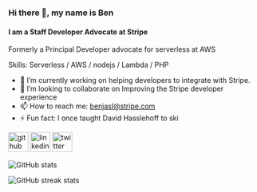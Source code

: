 ### Hi there 👋, my name is Ben
#### I am a Staff Developer Advocate at Stripe
Formerly a Principal Developer advocate for serverless at AWS

Skills: Serverless / AWS / nodejs / Lambda / PHP

- 🔭 I’m currently working on helping developers to integrate with Stripe. 
- 👯 I’m looking to collaborate on Improving the Stripe developer experience 
- 📫 How to reach me: benjasl@stripe.com 
- ⚡ Fun fact: I once taught David Hasslehoff to ski 


[<img src='https://cdn.jsdelivr.net/npm/simple-icons@3.0.1/icons/github.svg' alt='github' height='40'>](https://github.com/benjasl-stripe)  [<img src='https://cdn.jsdelivr.net/npm/simple-icons@3.0.1/icons/linkedin.svg' alt='linkedin' height='40'>](https://www.linkedin.com/in/bensmithportfolio/)  [<img src='https://cdn.jsdelivr.net/npm/simple-icons@3.0.1/icons/twitter.svg' alt='twitter' height='40'>](https://twitter.com/banjamin_l_s)  

![GitHub stats](https://github-readme-stats.vercel.app/api?username=benjasl-stripe&show_icons=true)  

![GitHub streak stats](https://streak-stats.demolab.com/?user=benjasl-stripe)  

